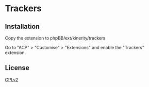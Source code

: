 # Trackers

## Installation

Copy the extension to phpBB/ext/kinerity/trackers

Go to "ACP" > "Customise" > "Extensions" and enable the "Trackers" extension.

## License

[GPLv2](license.txt)
